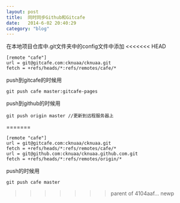 ```yaml
---
layout: post
title:  同时同步Github和Gitcafe
date:   2014-6-02 20:40:29
category: "blog"
---
```

在本地项目仓库中.git文件夹中的config文件中添加
<<<<<<< HEAD

    [remote "cafe"]
    url = git@gitcafe.com:cknuaa/cknuaa.git
    fetch = +refs/heads/*:refs/remotes/cafe/*

push到gitcafe的时候用

    git push cafe master:gitcafe-pages

push到github的时候用
    
    git push origin master //更新到远程服务器上

=======

    [remote "cafe"]
	url = git@gitcafe.com:cknuaa/cknuaa.git
	fetch = +refs/heads/*:refs/remotes/cafe/*
	url = git@github.com:cknuaa/cknuaa.github.com.git
	fetch = +refs/heads/*:refs/remotes/origin/*

push的时候用

    git push cafe master
>>>>>>> parent of 4104aaf... newp
    


